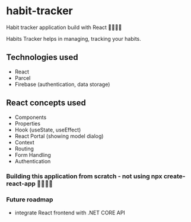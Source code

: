 # habit-tracker

Habit tracker application build with React 🚀🚀🚀🚀

Habits Tracker helps in managing, tracking your habits.

## Technologies used 
- React
- Parcel
- Firebase (authentication, data storage)

## React concepts used
- Components
- Properties
- Hook (useState, useEffect)
- React Portal (showing model dialog)
- Context 
- Routing
- Form Handling
- Authentication
### Building this application from scratch - not using npx create-react-app 🚀🚀🚀🚀

### Future roadmap
- integrate React frontend with .NET CORE API

